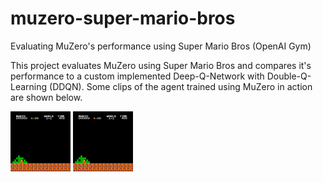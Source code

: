 # muzero-super-mario-bros
Evaluating MuZero's performance using Super Mario Bros (OpenAI Gym)

This project evaluates MuZero using Super Mario Bros and compares it's performance to a custom implemented Deep-Q-Network with Double-Q-Learning (DDQN). Some clips of the agent trained using MuZero in action are shown below.

![Muzero_Mario_GIF_1](https://github.com/sreeharshau/muzero-super-mario-bros/blob/main/agent01_623_3196(1).gif) ![MuZero_Mario_GIF_2](https://github.com/sreeharshau/muzero-super-mario-bros/blob/main/agent01_754_3191(1).gif)

